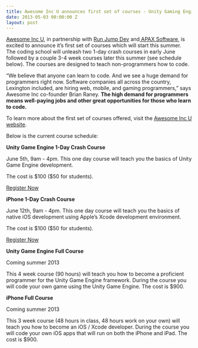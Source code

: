 ```yaml
---
title: Awesome Inc U announces first set of courses - Unity Gaming Engine and iOS Development
date: 2013-05-03 00:00:00 Z
layout: post
---
```

 
<p><a href="http://awesomeincu.com/" target="_blank">Awesome Inc U</a>, in partnership with <a href="http://runjumpdev.org/" target="_blank">Run Jump Dev</a> and<a href="http://apaxsoftware.com/" target="_blank"> APAX Software</a>, is excited to announce it&rsquo;s first set of courses which will start this summer. The coding school will unleash two 1-day crash courses in early June followed by a couple 3-4 week courses later this summer (see schedule below). The courses are designed to teach non-programmers how to code.</p>
<p>&ldquo;We believe that anyone can learn to code. And we see a huge demand for programmers right now. Software companies all across the country, Lexington included, are hiring web, mobile, and gaming programmers,&rdquo; says Awesome Inc co-founder Brian Raney. <strong id="docs-internal-guid-3fabcba9-7d86-9953-dc31-9a5592a6e912"><span>The high demand for programmers means well-paying jobs and other great opportunities for those who learn to code.</span></strong></p>
<p>To learn more about the first set of courses offered, visit the <a href="http://www.awesomeincu.com/" target="_blank">Awesome Inc U website</a>.</p>
<p>Below is the current course schedule:</p>
<p><strong>Unity Game Engine 1-Day Crash Course</strong></p>
<p>June 5th, 9am - 4pm. This one day course will teach you the basics of Unity Game Engine development.</p>
<p>The cost is $100 ($50 for students).</p>
<p><a href="http://awesomeincu-unity-day.eventbrite.com/" target="_blank">Register Now</a></p>
<p><strong>iPhone 1-Day Crash Course</strong></p>
<p>June 12th, 9am - 4pm. This one day course will teach you the basics of native iOS development using Apple&rsquo;s Xcode development environment.</p>
<p>The cost is $100 ($50 for students).</p>
<p><a href="http://awesomeincu-iphone-day.eventbrite.com/" target="_blank">Register Now</a></p>
<p><strong>Unity Game Engine Full Course</strong></p>
<p>Coming summer 2013</p>
<p>This 4 week course (90 hours) will teach you how to become a proficient programmer for the Unity Game Engine framework. During the course you will code your own game using the Unity Game Engine. The cost is $900.</p>
<p><strong>iPhone Full Course</strong></p>
<p>Coming summer 2013</p>
<p>This 3 week course (48 hours in class, 48 hours work on your own) will teach you how to become an iOS / Xcode developer. During the course you will code your own iOS apps that will run on both the iPhone and iPad. The cost is $900.</p>
